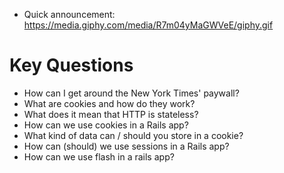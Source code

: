 * Quick announcement: 
  https://media.giphy.com/media/R7m04yMaGWVeE/giphy.gif

# Key Questions
* How can I get around the New York Times' paywall?
* What are cookies and how do they work?
* What does it mean that HTTP is stateless?
* How can we use cookies in a Rails app?
* What kind of data can / should you store in a cookie?
* How can (should) we use sessions in a Rails app?
* How can we use flash in a rails app?

